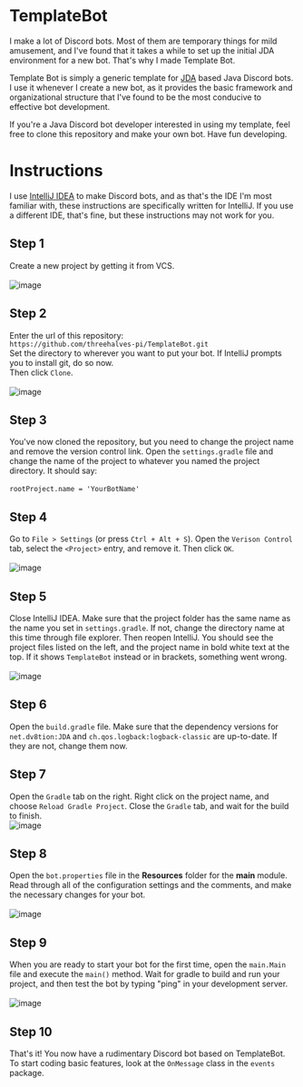 # TemplateBot
I make a lot of Discord bots. Most of them are temporary things for mild amusement, and I've found that it takes a while to set up the initial JDA environment for a new bot. That's why I made Template Bot.

Template Bot is simply a generic template for [JDA](https://github.com/DV8FromTheWorld/JDA) based Java Discord bots. I use it whenever I create a new bot, as it provides the basic framework and organizational structure that I've found to be the most conducive to effective bot development.

If you're a Java Discord bot developer interested in using my template, feel free to clone this repository and make your own bot. Have fun developing.

# Instructions
I use [IntelliJ IDEA](https://www.jetbrains.com/idea/) to make Discord bots, and as that's the IDE I'm most familiar with, these instructions are specifically written for IntelliJ. If you use a different IDE, that's fine, but these instructions may not work for you.

## Step 1
Create a new project by getting it from VCS.\
\
![image](https://user-images.githubusercontent.com/86887292/135363921-bd27e476-24d9-4442-90b5-8bac7dfd1297.png)

## Step 2
Enter the url of this repository:\
`https://github.com/threehalves-pi/TemplateBot.git`\
Set the directory to wherever you want to put your bot. If IntelliJ prompts you to install git, do so now.\
Then click `Clone`.\
\
![image](https://user-images.githubusercontent.com/86887292/135364038-df9b89ec-16d8-4bd3-ad20-2cb456e462cc.png)

## Step 3
You've now cloned the repository, but you need to change the project name and remove the version control link. Open the `settings.gradle` file and change the name of the project to whatever you named the project directory. It should say:\
\
`rootProject.name = 'YourBotName'`

## Step 4
Go to `File > Settings` (or press `Ctrl + Alt + S`). Open the `Verison Control` tab, select the `<Project>` entry, and remove it. Then click `OK`.\
\
![image](https://user-images.githubusercontent.com/86887292/135364927-e254a6bd-7eb9-4a71-80fe-b8b092293f6f.png)

## Step 5
Close IntelliJ IDEA. Make sure that the project folder has the same name as the name you set in `settings.gradle`. If not, change the directory name at this time through file explorer. Then reopen IntelliJ. You should see the project files listed on the left, and the project name in bold white text at the top. If it shows `TemplateBot` instead or in brackets, something went wrong.\
\
![image](https://user-images.githubusercontent.com/86887292/135365249-25c3d277-916d-4c2f-bb9b-b5daffe3f37e.png)

## Step 6
Open the `build.gradle` file. Make sure that the dependency versions for `net.dv8tion:JDA` and `ch.qos.logback:logback-classic` are up-to-date. If they are not, change them now.

## Step 7
Open the `Gradle` tab on the right. Right click on the project name, and choose `Reload Gradle Project`. Close the `Gradle` tab, and wait for the build to finish.
\
![image](https://user-images.githubusercontent.com/86887292/135365534-bdd0d0d0-1dba-471a-b1db-1ef02316d839.png)

## Step 8
Open the `bot.properties` file in the **Resources** folder for the **main** module. Read through all of the configuration settings and the comments, and make the necessary changes for your bot.\
\
![image](https://user-images.githubusercontent.com/86887292/135365719-aeabad1f-0d73-42fc-a81e-ee369e6b375c.png)

## Step 9
When you are ready to start your bot for the first time, open the `main.Main` file and execute the `main()` method. Wait for gradle to build and run your project, and then test the bot by typing "ping" in your development server.\
\
![image](https://user-images.githubusercontent.com/86887292/135365796-adf35f26-a999-420f-bf35-a443f58645f5.png)

## Step 10
That's it! You now have a rudimentary Discord bot based on TemplateBot. To start coding basic features, look at the `OnMessage` class in the `events` package.

